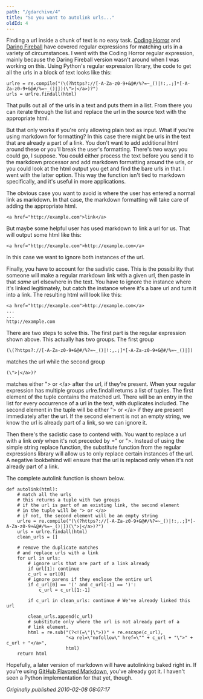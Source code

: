 ```yaml
---
path: "/gdarchive/4"
title: "So you want to autolink urls..."
oldId: 4
---
```

Finding a url inside a chunk of text is no easy task.
[Coding Horror](http://www.codinghorror.com/blog/archives/001181.html)
and [Daring Fireball](http://daringfireball.net/2009/11/liberal_regex_for_matching_urls)
have covered regular expressions for matching urls in a variety of
circumstances. I went with the Coding Horror regular expression, mainly because the Daring Fireball version
wasn't around when I was working on this. Using Python's regular expression library, the code to get all the urls in a block of text looks like this:

    urlre = re.compile("(\(?https?://[-A-Za-z0-9+&@#/%?=~_()|!:,.;]*[-A-Za-z0-9+&@#/%=~_()|])(\">|</a>)?")
    urls = urlre.findall(html)

That pulls out all of the urls in a text and puts them in a list. From
there you can iterate through the list and replace the url in the
source text with the appropriate html.

But that only works if you're only allowing plain text as
input. What if you're using markdown for formatting? In this case
there might be urls in the text that are already a part of a link. You don't want to add additional html around these or you'll break the user's formatting. There's two ways you could go, I suppose. You could either process the text before you send it to the markdown processor and add markdown formatting around the urls, or you could look at the html output you get and find the bare urls in that. I went with the latter option. This way the function isn't tied to markdown specifically, and it's useful in more applications.

The obvious case you want to avoid is where the user has entered a
normal link as markdown. In that case, the markdown formatting will take care of adding the appropriate html.

    <a href="http://example.com">link</a>

But maybe some helpful user has used markdown to link a url for us.
That will output some html like this:

    <a href="http://example.com">http://example.com</a>
    
In this case we want to ignore both instances of the url.   

Finally, you have to account for the sadistic case. This is the
possibility that someone will make a regular markdown link with a
given url, then paste in that *same* url elsewhere in the text. You
have to ignore the instance where it's linked legitimately, but catch
the instance where it's a bare url and turn it into a link. The
resulting html will look like this:

    <a href="http://example.com">http://example.com</a>
    ...
    ...
    http://example.com
    
There are two steps to solve this. The first part is the regular expression
shown above. This actually has two groups. The first group

    (\(?https?://[-A-Za-z0-9+&@#/%?=~_()|!:,.;]*[-A-Za-z0-9+&@#/%=~_()|])
    
matches the url while the second group

    (\">|</a>)?
    
matches either "> or &lt;/a&gt; after the url, if they're
present. When your regular expression has multiple groups urlre.findall returns a list of tuples. The first element of the tuple contains the matched url. There will be an entry in the list for every occurrence of a url in the text, with duplicates included. The second element in the tuple will be either "> or &lt;/a&gt; if they are present immediately after the url. If the second element is not an empty string, we know the url is already part of a link, so we
can ignore it.

Then there's the sadistic case to contend with. You want to replace a url with a link *only* when it's not preceded by =" or ">. Instead of using the simple string replace function, the substitute function from the regular expressions library will allow us to only replace certain instances of the url. A negative lookbehind will ensure that the url is replaced only when it's not already part of a link.

The complete autolink function is shown below.

    def autolink(html):
        # match all the urls
        # this returns a tuple with two groups
        # if the url is part of an existing link, the second element
        # in the tuple will be "> or </a>
        # if not, the second element will be an empty string
        urlre = re.compile("(\(?https?://[-A-Za-z0-9+&@#/%?=~_()|!:,.;]*[-A-Za-z0-9+&@#/%=~_()|])(\">|</a>)?")
        urls = urlre.findall(html)
        clean_urls = []
    
        # remove the duplicate matches
        # and replace urls with a link
        for url in urls:
            # ignore urls that are part of a link already
            if url[1]: continue
            c_url = url[0]
            # ignore parens if they enclose the entire url
            if c_url[0] == '(' and c_url[-1] == ')':
                c_url = c_url[1:-1]
        
            if c_url in clean_urls: continue # We've already linked this url
    
            clean_urls.append(c_url)
            # substitute only where the url is not already part of a
            # link element.
            html = re.sub("(?<!(=\"|\">))" + re.escape(c_url), 
                          "<a rel=\"nofollow\" href=\"" + c_url + "\">" + c_url + "</a>",
                          html)
        return html

Hopefully, a later version of markdown will have autolinking baked right in. If you're using [GitHub Flavored Markdown](http://github.github.com/github-flavored-markdown/), you've already got it. I haven't seen a Python implementation for that yet, though.


*Originally published 2010-02-08 08:07:17*